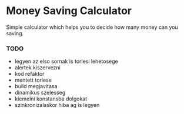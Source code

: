 # Money Saving Calculator
Simple calculator which helps you to decide how many money can you saving.

### TODO
- legyen az elso sornak is torlesi lehetosege
- alertek kiszervezni
- kod refaktor
- mentett torlese
- build megjavitasa
- dinamikus szelesseg
- kiemelni konstansba dolgokat
- szinkronizalaskor hiba ag is legyen
